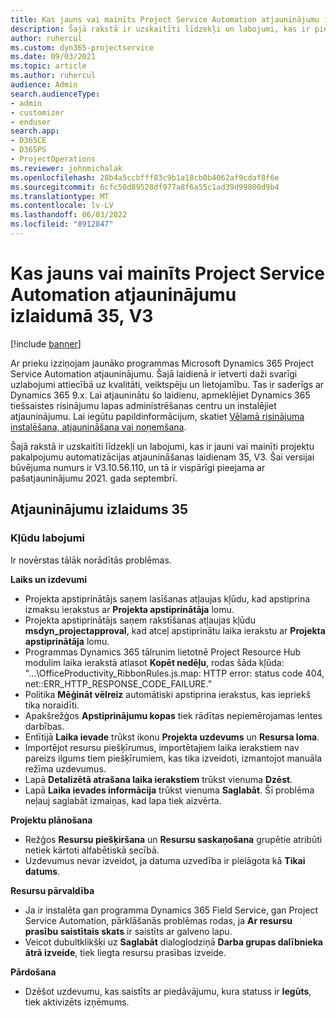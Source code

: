 ```yaml
---
title: Kas jauns vai mainīts Project Service Automation atjauninājumu izlaidumā 35, V3
description: Šajā rakstā ir uzskaitīti līdzekļi un labojumi, kas ir pieejami atjaunināšanas laidienā Microsoft Dynamics 365 Project Service Automation 35, V3.
author: ruhercul
ms.custom: dyn365-projectservice
ms.date: 09/03/2021
ms.topic: article
ms.author: ruhercul
audience: Admin
search.audienceType:
- admin
- customizer
- enduser
search.app:
- D365CE
- D365PS
- ProjectOperations
ms.reviewer: johnmichalak
ms.openlocfilehash: 28b4a5ccbfff83c9b1a18cb0b4062af9cdaf8f6e
ms.sourcegitcommit: 6cfc50d89528df977a8f6a55c1ad39d99800d9b4
ms.translationtype: MT
ms.contentlocale: lv-LV
ms.lasthandoff: 06/03/2022
ms.locfileid: "8912847"
---
```

# <a name="whats-new-or-changed-in-project-service-automation-update-release-35-v3"></a>Kas jauns vai mainīts Project Service Automation atjauninājumu izlaidumā 35, V3

[!include [banner](../includes/psa-now-project-operations.md)]

Ar prieku izziņojam jaunāko programmas Microsoft Dynamics 365 Project Service Automation atjauninājumu. Šajā laidienā ir ietverti daži svarīgi uzlabojumi attiecībā uz kvalitāti, veiktspēju un lietojamību. Tas ir saderīgs ar Dynamics 365 9.x. Lai atjauninātu šo laidienu, apmeklējiet Dynamics 365 tiešsaistes risinājumu lapas administrēšanas centru un instalējiet atjauninājumu. Lai iegūtu papildinformācijum, skatiet [Vēlamā risinājuma instalēšana, atjaunināšana vai noņemšana](/power-platform/admin/install-remove-preferred-solution).

Šajā rakstā ir uzskaitīti līdzekļi un labojumi, kas ir jauni vai mainīti projektu pakalpojumu automatizācijas atjaunināšanas laidienam 35, V3. Šai versijai būvējuma numurs ir V3.10.56.110, un tā ir vispārīgi pieejama ar pašatjauninājumu 2021. gada septembrī.

## <a name="update-release-35"></a>Atjauninājumu izlaidums 35

### <a name="bug-fixes"></a>Kļūdu labojumi

Ir novērstas tālāk norādītās problēmas.

**Laiks un izdevumi**

- Projekta apstiprinātājs saņem lasīšanas atļaujas kļūdu, kad apstiprina izmaksu ierakstus ar **Projekta apstiprinātāja** lomu.
- Projekta apstiprinātājs saņem rakstīšanas atļaujas kļūdu **msdyn_projectapproval**, kad atceļ apstiprinātu laika ierakstu ar **Projekta apstiprinātāja** lomu.
- Programmas Dynamics 365 tālrunim lietotnē Project Resource Hub modulim laika ierakstā atlasot **Kopēt nedēļu**, rodas šāda kļūda: "...\OfficeProductivity_RibbonRules.js.map: HTTP error: status code 404, net::ERR_HTTP_RESPONSE_CODE_FAILURE."
- Politika **Mēģināt vēlreiz** automātiski apstiprina ierakstus, kas iepriekš tika noraidīti.
- Apakšrežģos **Apstiprinājumu kopas** tiek rādītas nepiemērojamas lentes darbības.
- Entītijā **Laika ievade** trūkst ikonu **Projekta uzdevums** un **Resursa loma**.
- Importējot resursu piešķīrumus, importētajiem laika ierakstiem nav pareizs ilgums tiem piešķīrumiem, kas tika izveidoti, izmantojot manuāla režīma uzdevumus.
- Lapā **Detalizētā atrašana laika ierakstiem** trūkst vienuma **Dzēst**.
- Lapā **Laika ievades informācija** trūkst vienuma **Saglabāt**. Šī problēma neļauj saglabāt izmaiņas, kad lapa tiek aizvērta.

**Projektu plānošana**

- Režģos **Resursu piešķiršana** un **Resursu saskaņošana** grupētie atribūti netiek kārtoti alfabētiskā secībā.
- Uzdevumus nevar izveidot, ja datuma uzvedība ir pielāgota kā **Tikai datums**.

**Resursu pārvaldība**

- Ja ir instalēta gan programma Dynamics 365 Field Service, gan Project Service Automation, pārklāšanās problēmas rodas, ja **Ar resursu prasību saistītais skats** ir saistīts ar galveno lapu.
- Veicot dubultklikšķi uz **Saglabāt** dialoglodziņā **Darba grupas dalībnieka ātrā izveide**, tiek liegta resursu prasības izveide.

**Pārdošana**

- Dzēšot uzdevumu, kas saistīts ar piedāvājumu, kura statuss ir **Iegūts**, tiek aktivizēts izņēmums.
